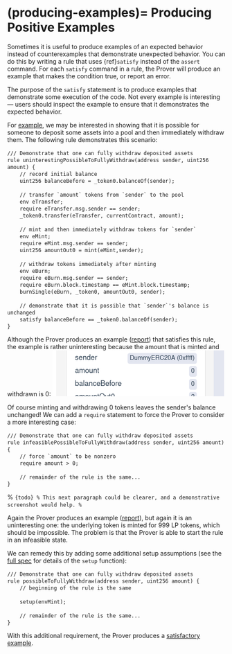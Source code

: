 (producing-examples)=
Producing Positive Examples
===========================

Sometimes it is useful to produce examples of an expected behavior instead of
counterexamples that demonstrate unexpected behavior.  You can do this by
writing a rule that uses {ref}`satisfy` instead of the `assert` command.  For
each `satisfy` command in a rule, the Prover will produce an example that makes
the condition true, or report an error.

The purpose of the `satisfy` statement is to produce examples that demonstrate
some execution of the code.  Not every example is interesting &mdash; users
should inspect the example to ensure that it demonstrates the expected
behavior.

For [example][constant-product-spec], we may be interested in showing that it is
possible for someone to deposit some assets into a pool and then immediately
withdraw them.  The following rule demonstrates this scenario:

[constant-product-spec]: https://github.com/Certora/Examples/blob/master/CVLByExample/ConstantProductPool/certora/spec/ConstantProductPool.spec

```cvl
/// Demonstrate that one can fully withdraw deposited assets
rule uninterestingPossibleToFullyWithdraw(address sender, uint256 amount) {
    // record initial balance
    uint256 balanceBefore = _token0.balanceOf(sender);

    // transfer `amount` tokens from `sender` to the pool
    env eTransfer;
    require eTransfer.msg.sender == sender;
    _token0.transfer(eTransfer, currentContract, amount);

    // mint and then immediately withdraw tokens for `sender`
    env eMint;
    require eMint.msg.sender == sender;
    uint256 amountOut0 = mint(eMint,sender);

    // withdraw tokens immediately after minting
    env eBurn;
    require eBurn.msg.sender == sender;
    require eBurn.block.timestamp == eMint.block.timestamp;
    burnSingle(eBurn, _token0, amountOut0, sender);

    // demonstrate that it is possible that `sender`'s balance is unchanged
    satisfy balanceBefore == _token0.balanceOf(sender);
}
```

Although the Prover produces an example ([report][zero-amount]) that satisfies
this rule, the example is rather uninteresting because the amount that is
minted and withdrawn is 0:
![screenshot showing that the amount is 0](satisfy-zero-balance.png)

[zero-amount]: https://prover.certora.com/output/6554/9159f9b128d04d3b9ad5591cc6bbb69d?anonymousKey=182b460d9c654c4580eced3b6d86beed4b324e32

Of course minting and withdrawing 0 tokens leaves the sender's balance
unchanged!  We can add a `require` statement to force the Prover to consider a
more interesting case:

```cvl
/// Demonstrate that one can fully withdraw deposited assets
rule infeasiblePossibleToFullyWithdraw(address sender, uint256 amount) {
    // force `amount` to be nonzero
    require amount > 0;

    // remainder of the rule is the same...
}
```


% ```{todo}
% This next paragraph could be clearer, and a demonstrative screenshot would help.
% ```

Again the Prover produces an example ([report][infeasible-example]), but again
it is an uninteresting one: the underlying token is minted for 999 LP tokens,
which should be impossible.  The problem is that the Prover is able to start the
rule in an infeasible state.

[infeasible-example]: https://prover.certora.com/output/6554/b131d9f56d72480586e125d987d45caa?anonymousKey=015c6d3510daaeaa6448eca27c22effba365f7e1

We can remedy this by adding some additional setup assumptions (see the [full
spec][constant-product-spec] for details of the `setup` function):

```cvl
/// Demonstrate that one can fully withdraw deposited assets
rule possibleToFullyWithdraw(address sender, uint256 amount) {
    // beginning of the rule is the same

    setup(envMint);

    // remainder of the rule is the same...
}
```

With this additional requirement, the Prover produces a [satisfactory example][good-example].

[good-example]: https://prover.certora.com/output/6554/883ad682094f4b0da4e0e8bb976a17c5?anonymousKey=061c652dbfdf3693b52ade29d0cc78c5e9ed9ebc


